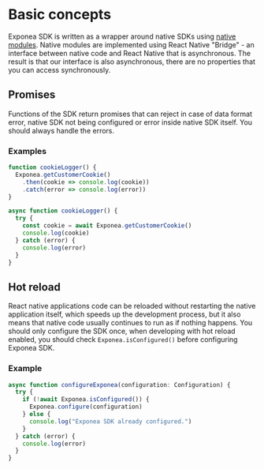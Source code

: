 # Basic concepts
Exponea SDK is written as a wrapper around native SDKs using [native modules](https://reactnative.dev/docs/native-modules-setup). Native modules are implemented using React Native "Bridge" - an interface between native code and React Native that is asynchronous. The result is that our interface is also asynchronous, there are no properties that you can access synchronously.

## Promises
Functions of the SDK return promises that can reject in case of data format error, native SDK not being configured or error inside native SDK itself. You should always handle the errors.

### Examples
``` javascript
function cookieLogger() {
  Exponea.getCustomerCookie()
    .then(cookie => console.log(cookie))
    .catch(error => console.log(error))
}
```

``` javascript
async function cookieLogger() {
  try {
    const cookie = await Exponea.getCustomerCookie()
    console.log(cookie)
  } catch (error) {
    console.log(error)
  }
}
```

## Hot reload
React native applications code can be reloaded without restarting the native application itself, which speeds up the development process, but it also means that native code usually continues to run as if nothing happens. You should only configure the SDK once, when developing with hot reload enabled, you should check `Exponea.isConfigured()` before configuring Exponea SDK.

### Example
``` javascript
async function configureExponea(configuration: Configuration) {
  try {
    if (!await Exponea.isConfigured()) {
      Exponea.configure(configuration)
    } else {
      console.log("Exponea SDK already configured.")
    }
  } catch (error) {
    console.log(error)
  }
}
```
